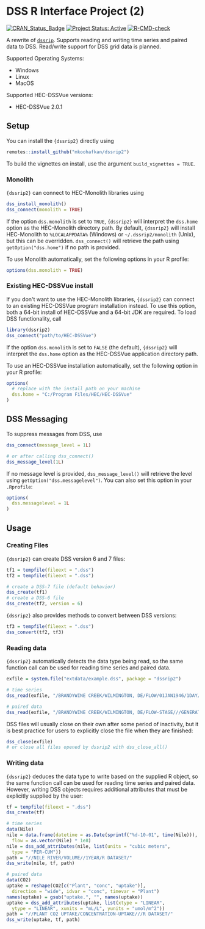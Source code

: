 # DSS R Interface Project (2)

<!-- badges: start -->
[![CRAN_Status_Badge](http://www.r-pkg.org/badges/version/dssrip2)](http://cran.r-project.org/package=dssrip2)
[![Project Status: Active](https://www.repostatus.org/badges/latest/active.svg)](https://www.repostatus.org/#active)
[![R-CMD-check](https://github.com/mkoohafkan/dssrip2/actions/workflows/R-CMD-check.yaml/badge.svg)](https://github.com/mkoohafkan/dssrip2/actions/workflows/R-CMD-check.yaml)
<!-- badges: end -->

A rewrite of [`dssrip`](https://github.com/eheisman/dssrip). Supports
reading and writing time series and paired data to DSS.
Read/write support for DSS grid data is planned.

Supported Operating Systems:
- Windows
- Linux
- MacOS

Supported HEC-DSSVue versions:
- HEC-DSSVue 2.0.1


## Setup

You can install the `{dssrip2}` directly using

```r
remotes::install_github("mkoohafkan/dssrip2")
```

To build the vignettes on install, use the argument `build_vignettes = TRUE`.

### Monolith

`{dssrip2}` can connect to HEC-Monolith libraries using

```r
dss_install_monolith()
dss_connect(monolith = TRUE)
```

If the option `dss.monolith` is set to `TRUE`,
`{dssrip2}` will interpret the
`dss.home` option as the HEC-Monolith directory path.
By default, `{dssrip2}` will install HEC-Monolith to
`%LOCALAPPDATA%` (Windows) or `~/.dssrip2/monolith` (Unix),
but this can be overridden.
`dss_connect()` will retrieve the path using `getOption("dss.home")` 
if no path is provided. 

To use Monolith automatically, set the following
options in your R profile:

```r
options(dss.monolith = TRUE)
```


### Existing HEC-DSSVue install

If you don't want to use the HEC-Monolith libraries, `{dssrip2}` can
connect to an existing HEC-DSSVue program installation instead.
To use this option, both a 64-bit install of HEC-DSSVue and a 64-bit
JDK are required. To load DSS functionality, call

```r
library(dssrip2)
dss_connect("path/to/HEC-DSSVue")
```

If the option `dss.monolith` is set to `FALSE` (the default),
`{dssrip2}` will interpret the `dss.home` option as the 
HEC-DSSVue application directory path.

To use an HEC-DSSVue installation automatically,
set the following option in your R profile:

```r
options(
  # replace with the install path on your machine
  dss.home = "C:/Program Files/HEC/HEC-DSSVue"
)
```

## DSS Messaging

To suppress messages from DSS, use

```r
dss_connect(message_level = 1L)

# or after calling dss_connect()
dss_message_level(1L)
```

If no message level is provided, `dss_message_level()` will retrieve
the level using `getOption("dss.messagelevel")`. You can also set
this option in your `.Rprofile`:

```r
options(
  dss.messagelevel = 1L
)
```


## Usage

### Creating Files

`{dssrip2}` can create DSS version 6 and 7 files:

```r
tf1 = tempfile(fileext = ".dss")
tf2 = tempfile(fileext = ".dss")

# create a DSS-7 file (default behavior)
dss_create(tf1)
# create a DSS-6 file
dss_create(tf2, version = 6)
```

`{dssrip2}` also provides methods to convert between DSS versions:

```r
tf3 = tempfile(fileext = ".dss")
dss_convert(tf2, tf3)
```


### Reading data

`{dssrip2}` automatically detects the data type being read, so the same
function call can be used for reading time series and paired data.

```r
exfile = system.file("extdata/example.dss", package = "dssrip2")

# time series
dss_read(exfile, "/BRANDYWINE CREEK/WILMINGTON, DE/FLOW/01JAN1946/1DAY/USGS/")

# paired data
dss_read(exfile, "/BRANDYWINE CREEK/WILMINGTON, DE/FLOW-STAGE///GENERATED DATA PAIRS/")
```

DSS files will usually close on their own after some period of
inactivity, but it is best practice for users to explicitly close the
file when they are finished:

```r
dss_close(exfile)
# or close all files opened by dssrip2 with dss_close_all()
```

### Writing data

`{dssrip2}` deduces the data type to write based on the supplied
R object, so the same function call can be used for reading time
series and paired data. However, writing DSS objects requires
additional attributes that must be explicitly supplied by the user:

```r
tf = tempfile(fileext = ".dss")
dss_create(tf)

# time series
data(Nile)
nile = data.frame(datetime = as.Date(sprintf("%d-10-01", time(Nile))),
  flow = as.vector(Nile) * 1e8)
nile = dss_add_attributes(nile, list(units = "cubic meters",
  type = "PER-CUM"))
path = "//NILE RIVER/VOLUME//1YEAR/R DATASET/"
dss_write(nile, tf, path)

# paired data
data(CO2)
uptake = reshape(CO2[c("Plant", "conc", "uptake")],
  direction = "wide", idvar = "conc", timevar = "Plant")
names(uptake) = gsub("uptake.", "", names(uptake))
uptake = dss_add_attributes(uptake, list(xtype = "LINEAR",
  ytype = "LINEAR", xunits = "mL/L", yunits = "umol/m^2"))
path = "//PLANT CO2 UPTAKE/CONCENTRATION-UPTAKE///R DATASET/"
dss_write(uptake, tf, path)
```
